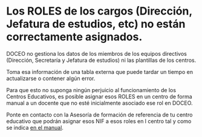 # Los ROLES de los cargos (Dirección, Jefatura de estudios, etc) no están correctamente asignados.

DOCEO no gestiona los datos de los miembros de los equipos directivos (Dirección, Secretaría y Jefatura de estudios) ni las plantillas de los centros.

Toma esa información de una tabla externa que puede tardar un tiempo en actualizarse o contener algún error.

Para que esto no suponga ningún perjuicio al funcionamiento de los Centros Educativos, es posible asignar esos ROLES  en un centro de forma manual a un docente que no esté inicialmente asociado ese rol en DOCEO.

Ponte en contacto con la Asesoría de formación de referencia de tu centro educativo  que podrán asignar esos NIF a esos roles en l centro tal y como se indica [en el manual](https://catedu.github.io/manualdoceocofodir/0_doceo_30_gestion_de_la_formacion_del_profesorado/roles_en_la_formacion/asignacion-y-correccion-de-roles.html).